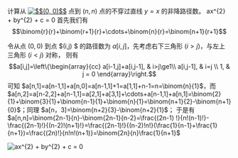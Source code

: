 计算从 <a href="https://www.codecogs.com/eqnedit.php?latex=$$(0,&space;0)$$" target="_blank"><img src="https://latex.codecogs.com/gif.latex?$$(0,&space;0)$$" title="$$(0, 0)$$" /></a> 
点到 $(n,n)$ 点的不穿过直线 $y = x$ 的非降路径数。
	ax^{2} + by^{2} + c = 0
首先我们有 $$\binom{r}{r}+\binom{r+1}{r}+\cdots+\binom{n}{r}=\binom{n+1}{r+1}$$

令从点 $(0,0)$ 到点 $(i,j) $ 的路径数为 $a[i,j]$，先考虑右下三角形 $(i > j)$，与左上三角形 $(i < j)$ 对称， 则有$$a[i,j]=\left\{\begin{array}{cc} 
		a[i-1,j]+a[i,j-1], & i>j\ge1\\ 
		a[i,j-1], & i=j \\
		1, & j = 0
	\end{array}\right.$$
	可知 $a[n,1]=a[n-1,1]+a[n,0]=a[n-1,1]+1=a[1,1]+n-1=n=\binom{n}{1}$，而 $a[n,2]=a[n-2,2]+a[n-1,1]=a[2,1]+a[3,1]+\cdots+a[n-1,1]+a[n,1]=\binom{2}{1}+\binom{3}{1}+\binom{n-1}{1}+\binom{n}{1}=\binom{n+1}{2}-\binom{n+1}{0}$；同理 $a[n，3]=\binom{n+2}{3}-\binom{n+2}{1}$；
	于是有 $a[n,n]=\binom{2n-1}{n}-\binom{2n-1}{n-2}=\frac{(2n-1)
	!}{n!(n-1)!}-\frac{(2n-1)!}{(n-2)!(n+1)!}=\frac{(2n-1)!}{(n-2)!n!}(\frac{1}{n-1}+\frac{1}{n+1})=\frac{(2n)!}{n!n!(n+1)}=\binom{2n}{n}\frac{1}{n+1}$

<img src="https://latex.codecogs.com/gif.latex?ax^{2}&space;&plus;&space;by^{2}&space;&plus;&space;c&space;=&space;0" title="ax^{2} + by^{2} + c = 0" />
